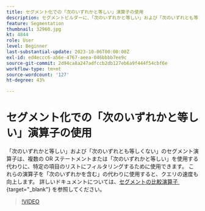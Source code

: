 ```yaml
---
title: セグメント化での「次のいずれかと等しい」演算子の使用
description: セグメントビルダーに、「次のいずれかと等しい」および「次のいずれとも等しくない」のセグメント演算子が追加されました。複数の OR ステートメントや「次のいずれかを含む」ステートメントを使用する代わりに、これらの演算子を使用して特定の項目のリストにフィルターを適用します。これらの演算子を「次のいずれかを含む」の代わりに使用すると、クエリの速度も向上します。
feature: Segmentation
thumbnail: 32960.jpg
kt: 4844
role: User
level: Beginner
last-substantial-update: 2023-10-06T00:00:00Z
exl-id: ed4eccc6-a56e-4767-aeea-046bbbb7ee9c
source-git-commit: 2d94ca8a247adfccb2db127eb6a9f444f54cbf6e
workflow-type: tm+mt
source-wordcount: '127'
ht-degree: 43%

---
```


# セグメント化での「次のいずれかと等しい」演算子の使用

「次のいずれかと等しい」および「次のいずれとも等しくない」のセグメント演算子は、複数の OR ステートメントまたは「次のいずれかと等しい」を使用する代わりに、特定の項目のリストにフィルタリングするために使用できます。 これらの演算子を「次のいずれかを含む」の代わりに使用すると、クエリの速度も向上します。 詳しいドキュメントについては、[&#x200B; セグメントの比較演算子 &#x200B;](https://experienceleague.adobe.com/docs/analytics/components/segmentation/segment-reference/seg-operators.html?lang=ja){target="_blank"} を参照してください。

>[!VIDEO](https://video.tv.adobe.com/v/32960/?quality=12&learn=on)
